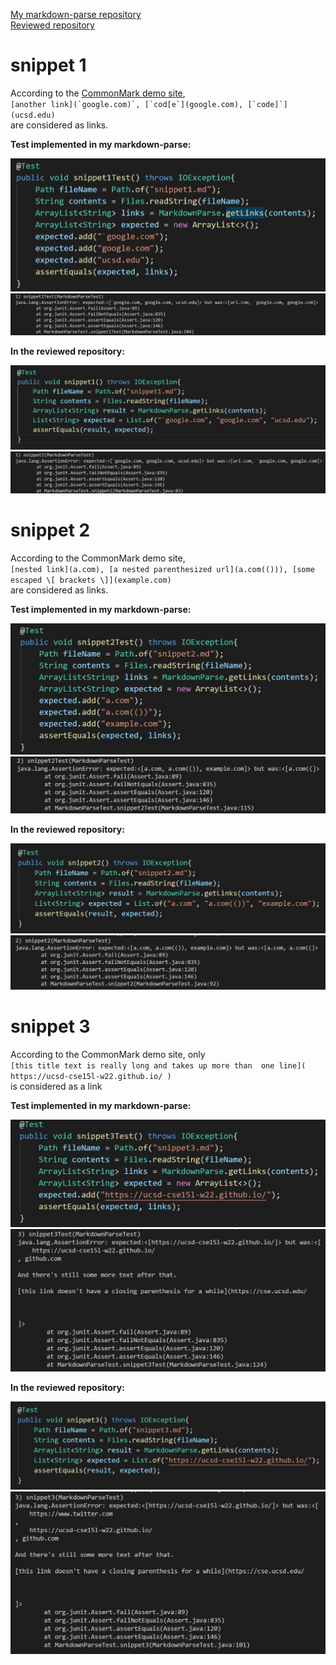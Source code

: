 [My markdown-parse repository](https://github.com/eunkjm/CSE15L-RoseateSpoonbill)
<br />[Reviewed repository](https://github.com/Shree-G/markdown-parse)

# snippet 1
According to the [CommonMark demo site](https://spec.commonmark.org/dingus/), 
<br />``[another link](`google.com)`, [`cod[e`](google.com), [`code]`](ucsd.edu)``
<br />are considered as links.

**Test implemented in my markdown-parse:**

![image](snippet1.jpg)
![image](failedsnippet1.jpg)

**In the reviewed repository:**

![image](snippet1.1.jpg)
![image](snippet1failure.jpg)

# snippet 2
According to the CommonMark demo site,
<br />`[nested link](a.com), [a nested parenthesized url](a.com(())), [some escaped \[ brackets \]](example.com)`
<br />are considered as links.

**Test implemented in my markdown-parse:**

![image](snippet2.jpg)
![image](failedsnippet2.jpg)

**In the reviewed repository:**

![image](snippet2.1.jpg)
![image](snippet2failure.jpg)

# snippet 3
According to the CommonMark demo site, only
<br />`[this title text is really long and takes up more than 
one line](
    https://ucsd-cse15l-w22.github.io/
)`
<br />is considered as a link

**Test implemented in my markdown-parse:**

![image](snippet3.jpg)
![image](failedsnippet3.jpg)

**In the reviewed repository:**

![image](snippet3.1.jpg)
![image](snippet3failure.jpg)


